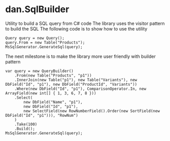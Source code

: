 ﻿# dan.SqlBuilder
Utility to build a SQL query from C# code
The library uses the visitor pattern to build the SQL
The following code is to show how to use the utility

    Query query = new Query();
    query.From = new Table("Products");
    MsSqlGenerator.GenerateSql(query);
    
The next milestone is to make the library more user friendly with builder pattern

    var query = new QueryBuilder()
		.From(new Table("Products", "p1"))
		.InnerJoin(new Table("p1"), new Table("Variants"), new DbField("Id", "p1"), new DbField("ProductId", "Variants"))
		.Where(new DbField("Id", "p1"), ComparisonOperator.In, new ArrayField(new int[] { 1, 3, 6, 7, 8 }))
		.Select(
			new DbField("Name", "p1"),
			new DbField("Id", "p1"),
			new SelectField(new RowNumberField().Order(new SortField(new DbField("Id", "p1"))), "RowNum")
		)
		.Take(100)
		.Build();
	MsSqlGenerator.GenerateSql(query);